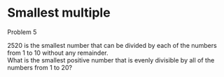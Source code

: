 # Smallest multiple

Problem 5   

2520 is the smallest number that can be divided by each of the numbers from 1 to 10 without any remainder.  
What is the smallest positive number that is evenly divisible by all of the numbers from 1 to 20?  
